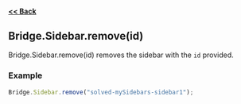 #### [<< Back](https://github.com/solvedDev/bridge./blob/master/plugins/getting-started.md)
## Bridge.Sidebar.remove(id)
Bridge.Sidebar.remove(id) removes the sidebar with the ```id``` provided.

### Example
```javascript
Bridge.Sidebar.remove("solved-mySidebars-sidebar1");
```
